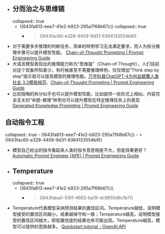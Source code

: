 - ## 分而治之与思维链
  collapsed:: true
	- ((643fa813-eee7-41e2-b923-295a7f68b67c))
	  collapsed:: true
		- > ((643fac60-e328-4409-9d31-6364133554b9))
- 对于需要多步推理的判断任务，简单的样例学习无法满足要求，而人为拆分推理步骤可以提升模型性能。 [Chain-of-Thought Prompting | Prompt Engineering Guide](https://www.promptingguide.ai/techniques/cot)
- 大语言模型表现出的推理能力称为“思维链”（Chain-of-Thought），人们目前对这个现象所知甚少。有时候甚至不需要推理样例，仅仅增加“Think step by step”提示就可以提高模型的推理性能。[万字科普ChatGPT-4为何会颠覆人类社会 3.2模版规范](https://www.modevol.com/episode/clf9d5kni0zo301mm6tkl9t87)、[Chain-of-Thought Prompting | Prompt Engineering Guide](https://www.promptingguide.ai/techniques/cot)
- 比较隐晦的拆分似乎也可以提升模型性能，比如提供一些形式上相似、内容完全无关的“命题-推理”样例也可以提升模型在特定推理任务上的表现 [Generated Knowledge Prompting | Prompt Engineering Guide](https://www.promptingguide.ai/techniques/knowledge)
## 自动指令工程
collapsed:: true
	- ((643fa813-eee7-41e2-b923-295a7f68b67c))
		- > ((643fac60-e328-4409-9d31-6364133554b9))
- 模型自己给出的指令看起来人类的指令意思相差不大，但是效果更好？ [Automatic Prompt Engineer (APE) | Prompt Engineering Guide](https://www.promptingguide.ai/techniques/ape)
- ## Temperature
  collapsed:: true
	- ((643fa813-eee7-41e2-b923-295a7f68b67c))
		- > ((643faba5-5161-4662-ba19-dc9655d8c1b7))
- Temperature代表模型采纳预测结果的置信区间。Temperature越低，说明模型接受的置信区间越小，结果越保守和一致；Temperature越高，说明模型接受的置信区间越大，即低置信度的结果也有可能出现。Temperature越高，模型可以提供的思路越多。 [Quickstart tutorial - OpenAI API](https://platform.openai.com/docs/quickstart/adjust-your-settings)